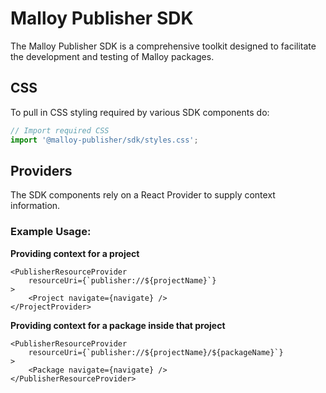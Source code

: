 # Malloy Publisher SDK

The Malloy Publisher SDK is a comprehensive toolkit designed to facilitate the development and testing of Malloy packages.

## CSS
To pull in CSS styling required by various SDK components do:
```ts
// Import required CSS
import '@malloy-publisher/sdk/styles.css';
```

## Providers
The SDK components rely on a React Provider to supply context information.
### Example Usage:
**Providing context for a project**
```react
<PublisherResourceProvider
    resourceUri={`publisher://${projectName}`}
>
    <Project navigate={navigate} />
</ProjectProvider>
``` 
**Providing context for a package inside that project**
```react
<PublisherResourceProvider
    resourceUri={`publisher://${projectName}/${packageName}`}
>
    <Package navigate={navigate} />
</PublisherResourceProvider>
```